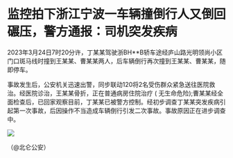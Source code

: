 # 监控拍下浙江宁波一车辆撞倒行人又倒回碾压，警方通报：司机突发疾病

2023年3月24日7时20分许，丁某某驾驶浙BH**B轿车途经庐山路光明领尚小区门口斑马线时撞到王某某、曹某某两人，后车辆倒行再次撞到王某某、曹某某，随即停车。

事故发生后，公安机关迅速出警，同步联动120将2名受伤群众紧急送往医院救治。经医院诊治，王某某骨折，正在普通病房住院治疗 (
无生命危险);曹某某经全面检查后，已回家观察目前，丁某某已被警方控制。经初步调查丁某某突发疾病引起第一次事故，后因操作不当造成车辆倒行引发二次事故。事故原因正在进步调查中。

![](https://inews.gtimg.com/news_bt/O_qhyHRFQPFKQp6v_pykBbW2fIbbwdpsEWezhTgxRJ2kMAA/1000)

（@北仑公安）

